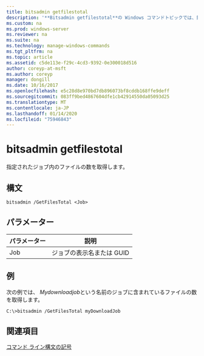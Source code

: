 ```yaml
---
title: bitsadmin getfilestotal
description: '**Bitsadmin getfilestotal**の Windows コマンドトピックでは、指定されたジョブ内のファイルの数を取得します。'
ms.custom: na
ms.prod: windows-server
ms.reviewer: na
ms.suite: na
ms.technology: manage-windows-commands
ms.tgt_pltfrm: na
ms.topic: article
ms.assetid: c5de113e-f29c-4cd3-9392-0e300018d516
author: coreyp-at-msft
ms.author: coreyp
manager: dongill
ms.date: 10/16/2017
ms.openlocfilehash: e5c28d8e970bd7db896073bf8cddb168ffe9deff
ms.sourcegitcommit: 083ff9bed4867604dfe1cb42914550da05093d25
ms.translationtype: MT
ms.contentlocale: ja-JP
ms.lasthandoff: 01/14/2020
ms.locfileid: "75946843"
---
```

# <a name="bitsadmin-getfilestotal"></a>bitsadmin getfilestotal



指定されたジョブ内のファイルの数を取得します。

## <a name="syntax"></a>構文

```
bitsadmin /GetFilesTotal <Job>
```

## <a name="parameters"></a>パラメーター

|パラメーター|説明|
|---------|-----------|
|Job|ジョブの表示名または GUID|

## <a name="BKMK_examples"></a>例

次の例では、 *Mydownloadjob*という名前のジョブに含まれているファイルの数を取得します。
```
C:\>bitsadmin /GetFilesTotal myDownloadJob
```

## <a name="see-also"></a>関連項目

[コマンド ライン構文の記号](command-line-syntax-key.md)
